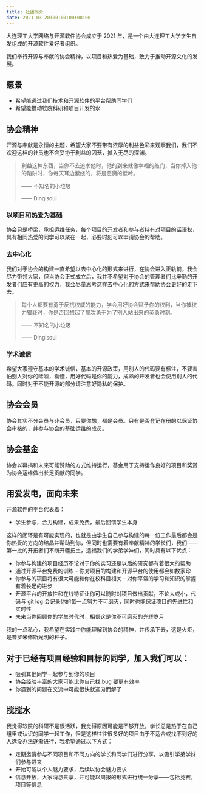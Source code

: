 ```yaml
---
title: 社团简介
date: 2021-03-20T00:00:00+08:00
---
```


大连理工大学网络与开源软件协会成立于 2021 年，是一个由大连理工大学学生自发组成的开源软件爱好者组织。

我们奉行开源与奉献的协会精神，以项目和热爱为基础，致力于推动开源文化的发展。

## 愿景

- 希望能通过我们技术和开源软件的平台帮助同学们
- 希望能搅动软院科研和项目开发的水

## 协会精神

开源与奉献是永恒的主题，希望大家不要带有浓厚的利益色彩来观察我们，我们不欢迎这样的社员也不会妥协于利益的囚笼，掉入无尽的深渊。

> 利益这种东西，当你不去追求他时，他的到来就像幸福的敲门，当你掉入他的陷阱时，你每天耳边萦绕的，将是恶魔的低吟。
>
> —— 不知名的小垃圾
>
> —— Dingisoul

### 以项目和热爱为基础

协会只是桥梁，承担运维任务，每个项目的开发者和参与者持有对项目的话语权，具有相同热爱的同学可以聚在一起，必要时刻可以申请协会的帮助。

### 去中心化

我们对于协会的构建一直希望以去中心化的形式来进行，在协会进入正轨前，我会尽力带领大家，但当协会正式成立后，我并不希望对于协会的管理者们比辛勤的开发者们应有更高的权力，我会尽量思考这样去中心化的方式来帮助协会更好的走下去。

> 每个人都要有勇于反抗权威的能力，学会用好协会赋予你的权利，当你被权力猥亵时，你是否回想起了那次勇于为了别人站出来的英勇时刻。
>
> —— 不知名的小垃圾
>
> —— Dingisoul

### 学术诚信

希望大家遵守基本的学术诚信，基本的开源政策，用别人的代码要有标注，不要害怕别人对你的唏嘘，看懂，用好代码是你的能力，成熟的开发者也会使用别人的代码。同时对于不能开源的部分请注意好隐私的保护。

## 协会会员

协会其实不分会员与非会员，只要你想，都是会员。只有是否登记在册的以保证协会审核的，并参与协会的基础运维的成员。

## 协会基金

协会以募捐和未来可能赞助的方式维持运行，基金用于支持运作良好的项目和奖赏为协会运维做出长足贡献的同学。

## 用爱发电，面向未来

开源软件的平台代表着：

- 学生参与，合力构建，成果免费，最后回馈学生本身

这样的闭环是有可能实现的，也就是由学生自己参与构建的每一份工作最后都会是你热爱的方向的结晶并帮助到你，但同时也需要有着奉献精神的学长们，我们——第一批的开拓者们不断开疆拓土，造福我们的学弟学妹们，同时具有以下优点：

- 你参与构建的项目经历不论对于你的实习还是以后的研究都有着很大的帮助
- 通过开源平台免费的训练 - 你对项目的构建和开源平台的使用都会如数家珍
- 你参与的项目将有很大可能和你在校科目相关 - 对你平常的学习和知识的掌握有着长足的进步
- 开源平台的开放性和在线特征让你可以随时对项目做出贡献，不论大或小，代码与 git log 会记录你的每一点努力不可磨灭，同时也能保证项目的先进性和实时性
- 未来当你回顾你的学生时代时，相信这是你不可磨灭的光辉岁月

我的一点私心，我希望在实践中你能理解到协会的精神，并传承下去，这是火炬，是普罗米修斯光明的种子。

## 对于已经有项目经验和目标的同学，加入我们可以：

- 吸引其他同学一起参与到你的项目
- 协会经验丰富的大家可能比你自己找 bug 要更有效率
- 你遇到的问题在交流中可能很快就迎刃而解了

## 搅搅水

我觉得软院的科研不是很活跃，我觉得原因可能是不够开放，学长总是热于在自己组里或认识的同学一起工作，但是这样往往很多好的项目由于不适合或找不到好的人选没办法逐渐进行，我希望通过以下方式：

- 定期邀请参与不同项目和不同方向的学长和同学们进行分享，以吸引学弟学妹们参与进来
- 开始可能以个人魅力要求，后续以协会魅力要求
- 信息开放，大家消息共享，并可能以周报的形式进行统一分享——包括竞赛，项目等信息
